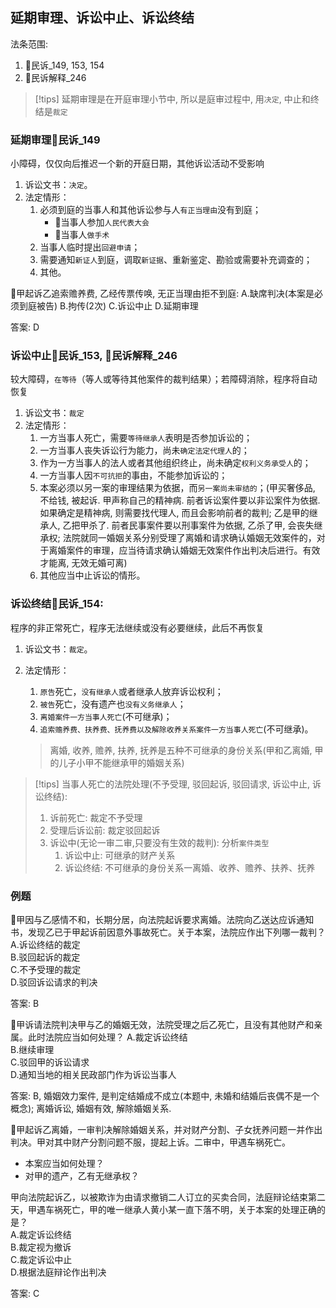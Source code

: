 ## 延期审理、诉讼中止、诉讼终结

法条范围:
1. 🚪民诉_149, 153, 154
2. 🚪民诉解释_246

> [!tips]
> 延期审理是在开庭审理小节中, 所以是庭审过程中, 用`决定`, 中止和终结是`裁定`

### 延期审理🚪民诉_149

小障碍，仅仅向后推迟一个新的开庭日期，其他诉讼活动不受影响

1. 诉讼文书：`决定`。
1. 法定情形：
    1. 必须到庭的当事人和其他诉讼参与人`有正当理由`没有到庭；
        - 🍐当事人参加`人民代表大会`
        - 🍐当事人`做手术`
    1. 当事人临时提出`回避申请`；
    1. 需要通知`新证人`到庭，调取`新证据`、重新鉴定、勘验或需要补充调查的；
    1. 其他。

🍐甲起诉乙追索赡养费, 乙经传票传唤, 无正当理由拒不到庭:
A.缺席判决(本案是必须到庭被告)
B.拘传(2次)
C.诉讼中止
D.延期审理

答案: D


### 诉讼中止🚪民诉_153, 🚪民诉解释_246

较大障碍，`在等待`（等人或等待其他案件的裁判结果）；若障碍消除，程序将自动恢复

1. 诉讼文书：`裁定`
1. 法定情形：
    1. 一方当事人死亡，需要`等待继承人`表明是否参加诉讼的；
    2. 一方当事人丧失诉讼行为能力，尚未`确定法定代理人`的；
    3. 作为一方当事人的法人或者其他组织终止，尚未确定`权利义务承受人`的；
    4. 一方当事人因`不可抗拒`的事由，不能参加诉讼的；
    5. 本案必须以另一案的审理结果为依据，而`另一案尚未审结的`；(甲买奢侈品, 不给钱, 被起诉. 甲声称自己的精神病. 前者诉讼案件要以非讼案件为依据. 如果确定是精神病, 则需要找代理人, 而且会影响前者的裁判; 乙是甲的继承人, 乙把甲杀了. 前者民事案件要以刑事案件为依据, 乙杀了甲, 会丧失继承权; 法院就同一婚姻关系分别受理了离婚和请求确认婚姻无效案件的，对于离婚案件的审理，应当待请求确认婚姻无效案件作出判决后进行。有效才能离, 无效无婚可离)
    6. 其他应当中止诉讼的情形。

### 诉讼终结🚪民诉_154: 
程序的非正常死亡，程序无法继续或没有必要继续，此后不再恢复

1. 诉讼文书：`裁定`。
2. 法定情形：
    1. `原告`死亡，`没有继承人`或者继承人放弃诉讼权利；
    2. `被告`死亡，没有遗产也`没有义务继承人`；
    3. `离婚案件一方当事人死亡`(不可继承)；
    4. `追索赡养费、扶养费、抚养费以及解除收养关系案件一方当事人死亡`(不可继承)。

    > 离婚, 收养, 赡养, 扶养, 抚养是五种不可继承的身份关系(甲和乙离婚, 甲的儿子小甲不能继承甲的婚姻关系)

> [!tips]
> 当事人死亡的法院处理(不予受理, 驳回起诉, 驳回请求, 诉讼中止, 诉讼终结): 
> 1. 诉前死亡: 裁定不予受理
> 2. 受理后诉讼前: 裁定驳回起诉
> 3. 诉讼中(无论一审二审,只要没有生效的裁判): 分析`案件类型`
>     1. 诉讼中止: 可继承的财产关系
>     2. 诉讼终结: 不可继承的身份关系一离婚、收养、赡养、扶养、抚养




### 例题
🍐甲因与乙感情不和，长期分居，向法院起诉要求离婚。法院向乙送达应诉通知书，发现乙已于甲起诉前因意外事故死亡。关于本案，法院应作出下列哪一裁判？  
A.诉讼终结的裁定  
B.驳回起诉的裁定  
C.不予受理的裁定  
D.驳回诉讼请求的判决

答案: B

🍐甲诉请法院判决甲与乙的婚姻无效，法院受理之后乙死亡，且没有其他财产和亲属。此时法院应当如何处理？
A.裁定诉讼终结  
B.继续审理  
C.驳回甲的诉讼请求  
D.通知当地的相关民政部门作为诉讼当事人

答案: B, 婚姻效力案件, 是判定结婚成不成立(本题中, 未婚和结婚后丧偶不是一个概念); 离婚诉讼, 婚姻有效, 解除婚姻关系. 


🍐甲起诉乙离婚，一审判决解除婚姻关系，并对财产分割、子女抚养问题一并作出判决。甲对其中财产分割问题不服，提起上诉。二审中，甲遇车祸死亡。
- 本案应当如何处理？
- 对甲的遗产，乙有无继承权？

甲向法院起诉乙，以被欺诈为由请求撤销二人订立的买卖合同，法庭辩论结束第二天，甲遇车祸死亡，甲的唯一继承人黄小某一直下落不明，关于本案的处理正确的是？  
A.裁定诉讼终结  
B.裁定视为撤诉  
C.裁定诉讼中止  
D.根据法庭辩论作出判决

答案: C
